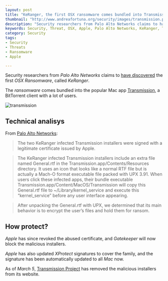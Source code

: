 ```yaml
---
layout: post
title: "KeRanger, the first OSX ransomware comes bundled into Transmission installer"
thumbnail: "http://www.andreafortuna.org/security/images/transmission.png"
description: "Security researchers from Palo Alto Networks claims to have discovered the first OSX Ransomware, called 'KeRanger'."
keywords: Security, Threat, OSX, Apple, Palo Alto Networks, KeRanger, Transmission, ransomware, malware
category: Security
tags: 
- Security
- Threats
- Ransomware
- Apple

---
```


Security researchers from *Palo Alto Networks* claims to [have discovered](http://researchcenter.paloaltonetworks.com/2016/03/new-os-x-ransomware-keranger-infected-transmission-bittorrent-client-installer/) the first *OSX Ransomware*, called *KeRanger*.

The *ransomware* comes bundled into the popular Mac app [Transmission](), a BitTorrent client with a lot of users.

![transmission](http://www.andreafortuna.org/security/images/transmission.png)

Technical analisys
--

From [Palo Alto Networks](http://researchcenter.paloaltonetworks.com/2016/03/new-os-x-ransomware-keranger-infected-transmission-bittorrent-client-installer/):

>The two KeRanger infected Transmission installers were signed with a legitimate certificate issued by Apple.

>The KeRanger infected Transmission installers include an extra file named General.rtf in the Transmission.app/Contents/Resources directory. It uses an icon that looks like a normal RTF file but is actually a Mach-O format executable file packed with UPX 3.91. When users click these infected apps, their bundle executable Transmission.app/Content/MacOS/Transmission will copy this General.rtf file to ~/Library/kernel_service and execute this “kernel_service” before any user interface appearing.

>After unpacking the General.rtf with UPX, we determined that its main behavior is to encrypt the user’s files and hold them for ransom.

How protect?
--
*Apple* has since revoked the abused certificate, and *Gatekeeper* will now block the malicious installers. 

*Apple* has also updated *XProtect* signatures to cover the family, and the signature has been automatically updated to all *Mac* now. 

As of *March 5*, [Transmission Project](https://www.transmissionbt.com/) has removed the malicious installers from its website.
